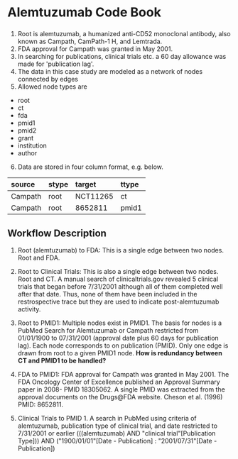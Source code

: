 #  Alemtuzumab Code Book
### 
1. Root is alemtuzumab, a humanized anti-CD52 monoclonal antibody,  also known as Campath, CamPath-1 H, and Lemtrada. 
2. FDA approval for Campath was granted in May 2001. 
3. In searching for publications, clinical trials etc. a 60 day allowance was made for 'publication lag'.
4. The data in this case study are modeled as a network of nodes connected by edges
5. Allowed node types are
  * root
  * ct
  * fda
  * pmid1
  * pmid2
  * grant
  * institution
  * author
6. Data are stored in four column format, e.g. below.

| source | stype | target | ttype |
|  :---   | :--- | :--- | :--- |
| Campath | root | NCT11265 | ct |
| Campath | root | 8652811  | pmid1 |

## Workflow Description

1. Root (alemtuzumab) to FDA: This is a single edge between two nodes. Root and FDA.

2. Root to Clinical Trials: This is also a single edge between two nodes. Root and CT. A 
manual search of clinicaltrials.gov revealed 5 clinical trials that began before 7/31/2001 
although all of them completed well after that date. Thus, none of them have been included in the restrospective trace but they are used to indicate post-alemtuzumab activity. 


3. Root to PMID1: Multiple nodes exist in PMID1. The basis for nodes is a PubMed
Search for Alemtuzumab or Campath restricted from 01/01/1900 to 07/31/2001 (approval date plus
60 days for publication lag). Each node corresponds to on publication (PMID). Only one edge 
is drawn from root to a given PMID1 node. **How is redundancy between CT and PMID1 to be handled?**

4. FDA to PMID1:  FDA approval for Campath was granted in May 2001. The FDA Oncology 
Center of  Excellence published an Approval Summary paper in 2008- PMID 18305062. A single 
PMID was  extracted from the approval documents on the Drugs@FDA website. Cheson et al. 
(1996) PMID: 8652811. 

5. Clinical Trials to PMID 1. A  search in PubMed using criteria of alemtuzumab, publication type of clinical trial, and date restricted to 7/31/2001 or earlier (((alemtuzumab) AND "clinical trial"[Publication Type])) AND ("1900/01/01"[Date - Publication] : "2001/07/31"[Date - Publication]) 










